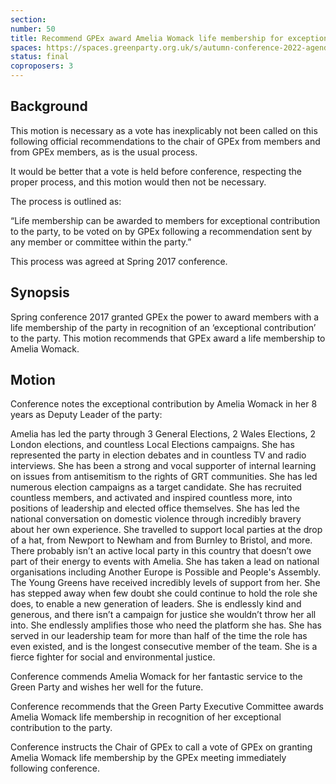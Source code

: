 ```yaml
---
section:
number: 50
title: Recommend GPEx award Amelia Womack life membership for exceptional contribution to the party
spaces: https://spaces.greenparty.org.uk/s/autumn-conference-2022-agenda-forum/?contentId=99890
status: final
coproposers: 3
---
```

## Background
This motion is necessary as a vote has inexplicably not been called on this following official recommendations to the chair of GPEx from members and from GPEx members, as is the usual process.

It would be better that a vote is held before conference, respecting the proper process, and this motion would then not be necessary.

The process is outlined as:

“Life membership can be awarded to members for exceptional contribution to the party, to be voted on by GPEx following a recommendation sent by any member or committee within the party.”

This process was agreed at Spring 2017 conference.

## Synopsis
Spring conference 2017 granted GPEx the power to award members with a life membership of the party in recognition of an ‘exceptional contribution’ to the party. This motion recommends that GPEx award a life membership to Amelia Womack.

## Motion
Conference notes the exceptional contribution by Amelia Womack in her 8 years as Deputy Leader of the party:

Amelia has led the party through 3 General Elections, 2 Wales Elections, 2 London elections, and countless Local Elections campaigns. She has represented the party in election debates and in countless TV and radio interviews. She has been a strong and vocal supporter of internal learning on issues from antisemitism to the rights of GRT communities. She has led numerous election campaigns as a target candidate. She has recruited countless members, and activated and inspired countless more, into positions of leadership and elected office themselves. She has led the national conversation on domestic violence through incredibly bravery about her own experience. She travelled to support local parties at the drop of a hat, from Newport to Newham and from Burnley to Bristol, and more. There probably isn’t an active local party in this country that doesn’t owe part of their energy to events with Amelia. She has taken a lead on national organisations including Another Europe is Possible and People's Assembly. The Young Greens have received incredibly levels of support from her. She has stepped away when few doubt she could continue to hold the role she does, to enable a new generation of leaders. She is endlessly kind and generous, and there isn’t a campaign for justice she wouldn’t throw her all into. She endlessly amplifies those who need the platform she has. She has served in our leadership team for more than half of the time the role has even existed, and is the longest consecutive member of the team. She is a fierce fighter for social and environmental justice.

Conference commends Amelia Womack for her fantastic service to the Green Party and wishes her well for the future.

Conference recommends that the Green Party Executive Committee awards Amelia Womack life membership in recognition of her exceptional contribution to the party.

Conference instructs the Chair of GPEx to call a vote of GPEx on granting Amelia Womack life membership by the GPEx meeting immediately following conference.
